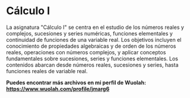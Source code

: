 # Cálculo I
La asignatura "Cálculo I" se centra en el estudio de los números reales y complejos, sucesiones y series numéricas, funciones elementales y continuidad de funciones de una variable real. Los objetivos incluyen el conocimiento de propiedades algebraicas y de orden de los números reales, operaciones con números complejos, y aplicar conceptos fundamentales sobre sucesiones, series y funciones elementales. Los contenidos abarcan desde números reales, sucesiones y series, hasta funciones reales de variable real.

**Puedes encontrar más archivos en mi perfil de Wuolah: https://www.wuolah.com/profile/jmarg6**
